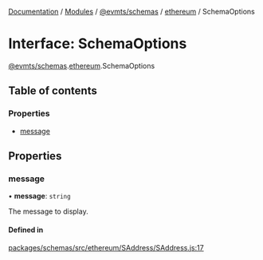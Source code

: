 [Documentation](../README.md) / [Modules](../modules.md) / [@evmts/schemas](../modules/evmts_schemas.md) / [ethereum](../modules/evmts_schemas.ethereum.md) / SchemaOptions

# Interface: SchemaOptions

[@evmts/schemas](../modules/evmts_schemas.md).[ethereum](../modules/evmts_schemas.ethereum.md).SchemaOptions

## Table of contents

### Properties

- [message](evmts_schemas.ethereum.SchemaOptions.md#message)

## Properties

### message

• **message**: `string`

The message to display.

#### Defined in

[packages/schemas/src/ethereum/SAddress/SAddress.js:17](https://github.com/evmts/evmts-monorepo/blob/main/packages/schemas/src/ethereum/SAddress/SAddress.js#L17)
